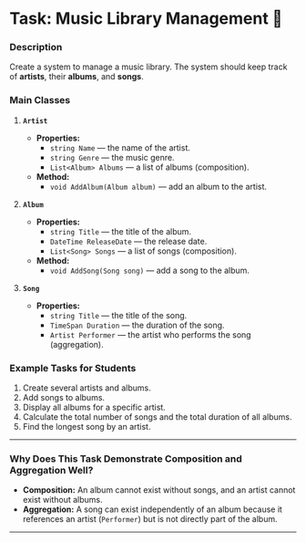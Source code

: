 # **Task: Music Library Management** 🎵

### **Description**

Create a system to manage a music library. The system should keep track of **artists**, their **albums**, and **songs**.

### **Main Classes**

1. **`Artist`**
    - **Properties:**
        - `string Name` — the name of the artist.
        - `string Genre` — the music genre.
        - `List<Album> Albums` — a list of albums (composition).
    - **Method:**
        - `void AddAlbum(Album album)` — add an album to the artist.

2. **`Album`**
    - **Properties:**
        - `string Title` — the title of the album.
        - `DateTime ReleaseDate` — the release date.
        - `List<Song> Songs` — a list of songs (composition).
    - **Method:**
        - `void AddSong(Song song)` — add a song to the album.

3. **`Song`**
    - **Properties:**
        - `string Title` — the title of the song.
        - `TimeSpan Duration` — the duration of the song.
        - `Artist Performer` — the artist who performs the song (aggregation).

### **Example Tasks for Students**

1. Create several artists and albums.
2. Add songs to albums.
3. Display all albums for a specific artist.
4. Calculate the total number of songs and the total duration of all albums.
5. Find the longest song by an artist.

---

### **Why Does This Task Demonstrate Composition and Aggregation Well?**

- **Composition:** An album cannot exist without songs, and an artist cannot exist without albums.
- **Aggregation:** A song can exist independently of an album because it references an artist (`Performer`) but is not directly part of the album.

---

